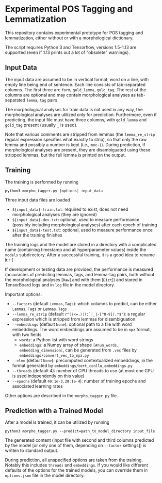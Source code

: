 # Experimental POS Tagging and Lemmatization

This repository contains experimental prototype for POS tagging and
lemmatization, either without or with a morphological dictionary.

The script requires Python 3 and Tensorflow, versions 1.5-1.13 are supported
(even if 1.13 prints out a lot of "obsolete" warnings).


## Input Data

The input data are assumed to be in vertical format, word on a line,
with empty line being end of sentence. Each line consists of tab-separated
columns. The first three are `form`, `gold_lemma`, `gold_tag`. The
rest of the columns are optional and may contain morphological analyses
as tab-separated `lemma`, `tag` pairs.

The morphological analyses for train data is not used in any way, the
morphological analyses are utilized only for prediction. Furthermore,
even if predicting, the input file must have three columns, with `gold_lemma`
and `gold_tag` present (usually `_` is used).

Note that various comments are stripped from lemmas (the `lemma_re_strip` regular
expression specifies what exactly to strip), so that only the raw lemma and
possibly a number is kept (i.e., `moc-1`). During prediction, if morphological
analyses are present, they are disambiguated using these stripped lemmas, but the
full lemma is printed on the output.


## Training

The training is performed by running
```
python3 morpho_tagger.py [options] input_data
```

Three input data files are loaded
- `${input_data}-train.txt`: required to exist, does not need morphological
  analyses (they are ignored)
- `${input_data}-dev.txt`: optional, used to measure performance (possibly
  including morphological analyses) after each epoch of training
- `${input_data}-test.txt`: optional, used to measure performance once after the
  training finishes

The training logs and the model are stored in a directory with a complicated
name (containing timestamp and all hyperparameter values) inside the `models`
subdirectory. After a successful training, it is a good idea to rename it :-)

If development or testing data are provided, the performance is measured
(accuracies of predicting lemmas, tags, and lemma-tag pairs, both without
the morphological analyses [`Raw`] and with them [`Dict`]) and stored in
TensorBoard logs and in `log` file in the model directory.

Important options:
- `--factors` (default `Lemmas,Tags`): which columns to predict, can be either
  `Lemmas`, `Tags` or `Lemmas,Tags`
- `--lemma_re_strip` (default ``r"(?<=.)(?:`|_|-[^0-9]).*$"``): a regular
  expression which is stripped from lemmas for disambiguation
- `--embeddings` (default `None`): optional path to a file with word embeddings.
  The word embeddings are assumed to be in `npz` format, with two fields
  - `words`: a Python list with word strings
  - `embeddings`: a Numpy array of shape `[#num_words, embedding_dimension]`,
  can be generated from `.vec` files by `embeddings/convert_vec_to_npz.py`
- `--elmo` (default `None`): precomputed contextualized embeddings, in the
  format generated by `embeddings/bert_conllu_embeddings.py`
- `--threads` (default 4): number of CPU threads to use (at most one GPU is used
  independently on this value)
- `--epochs` (default `40:1e-3,20:1e-4`): number of training epochs and associated
  learning rates

Other options are described in the `morpho_tagger.py` file.


## Prediction with a Trained Model

After a model is trained, it can be utilized by running
```
python3 morpho_tagger.py --predict=path_to_model_directory input_file
```
The generated content (input file with second and third columns predicted by the
model [or only one of them, depending on `--factor` settings]) is written
to standard output.

During prediction, all unspecified options are taken from the training. Notably
this includes `threads` and `embeddings`. If you would like different defaults
of the options for the trained models, you can override them in `options.json`
file in the model directory.
